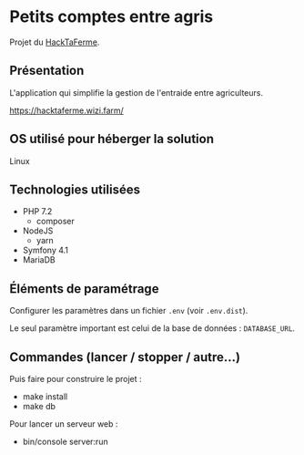 # Petits comptes entre agris

Projet du [HackTaFerme](http://www.hacktaferme.com/).

## Présentation

L'application qui simplifie la gestion de l'entraide entre agriculteurs.

https://hacktaferme.wizi.farm/

## OS utilisé pour héberger la solution

Linux

## Technologies utilisées

* PHP 7.2 
  * composer
* NodeJS
  * yarn
* Symfony 4.1
* MariaDB

## Éléments de paramétrage

Configurer les paramètres dans un fichier `.env` (voir `.env.dist`).

Le seul paramètre important est celui de la base de données : `DATABASE_URL`.

## Commandes (lancer / stopper / autre...)

Puis faire pour construire le projet :

* make install
* make db

Pour lancer un serveur web :

* bin/console server:run

